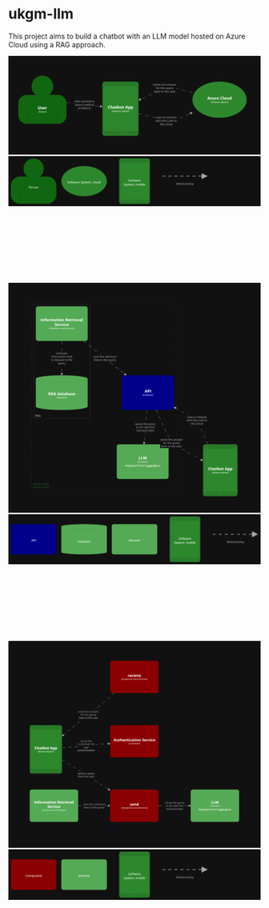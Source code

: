 # ukgm-llm

This project aims to build a chatbot with an LLM model hosted on Azure Cloud using a RAG approach.

![System Context Diagram](/pictures/structurizr-Diagram1.png?raw=true "")<br>
![Diagram Key](/pictures/structurizr-Diagram1-key.png?raw=true"")<br><br><br><br><br><br><br><br><br>

![Component Diagram](/pictures/structurizr-Diagram2.png?raw=true"")<br>
![Diagram Key](/pictures/structurizr-Diagram2-key.png?raw=true"")<br><br><br><br><br><br><br><br><br>

![Component Diagram](/pictures/structurizr-Diagram3.png?raw=true"")<br>
![Diagram Key](/pictures/structurizr-Diagram3-key.png?raw=true"")<br><br><br><br><br><br><br><br><br>
